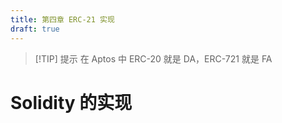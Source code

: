 ```yaml
---
title: 第四章 ERC-21 实现
draft: true
---
```

>[!TIP] 提示
>在 Aptos 中 ERC-20 就是 DA，ERC-721 就是 FA

# Solidity 的实现
```solidity

```